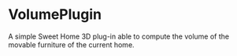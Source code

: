 # VolumePlugin
A simple Sweet Home 3D plug-in able to compute the volume of the movable furniture of the current home.

